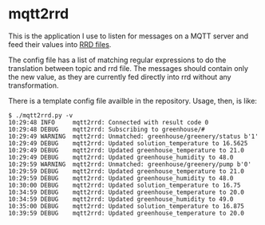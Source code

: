 # mqtt2rrd

This is the application I use to listen for messages on a MQTT server
and feed their values into [RRD files](http://oss.oetiker.ch/rrdtool/).

The config file has a list of matching regular expressions to do the
translation between topic and rrd file. The messages should contain
only the new value, as they are currently fed directly into rrd without
any transformation.

There is a template config file availble in the repository. Usage, then,
is like:

```
$ ./mqtt2rrd.py -v
10:29:48 INFO     mqtt2rrd: Connected with result code 0
10:29:48 DEBUG    mqtt2rrd: Subscribing to greenhouse/#
10:29:49 WARNING  mqtt2rrd: Unmatched: greenhouse/greenery/status b'1'
10:29:49 DEBUG    mqtt2rrd: Updated solution_temperature to 16.5625
10:29:49 DEBUG    mqtt2rrd: Updated greenhouse_temperature to 21.0
10:29:49 DEBUG    mqtt2rrd: Updated greenhouse_humidity to 48.0
10:29:59 WARNING  mqtt2rrd: Unmatched: greenhouse/greenery/pump b'0'
10:29:59 DEBUG    mqtt2rrd: Updated greenhouse_temperature to 21.0
10:29:59 DEBUG    mqtt2rrd: Updated greenhouse_humidity to 48.0
10:30:00 DEBUG    mqtt2rrd: Updated solution_temperature to 16.75
10:34:59 DEBUG    mqtt2rrd: Updated greenhouse_temperature to 20.0
10:34:59 DEBUG    mqtt2rrd: Updated greenhouse_humidity to 49.0
10:35:00 DEBUG    mqtt2rrd: Updated solution_temperature to 16.875
10:39:59 DEBUG    mqtt2rrd: Updated greenhouse_temperature to 20.0
```

